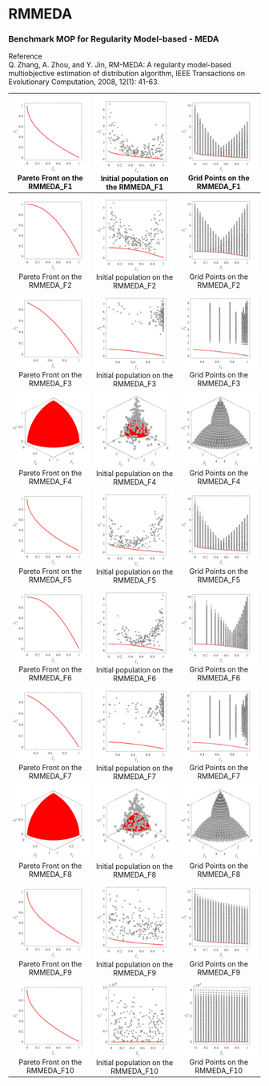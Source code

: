 # RMMEDA
### Benchmark MOP for Regularity Model-based - MEDA
Reference  
Q. Zhang, A. Zhou, and Y. Jin, RM-MEDA: A regularity model-based
multiobjective estimation of distribution algorithm, IEEE Transactions on
Evolutionary Computation, 2008, 12(1): 41-63.
 
|![image](../../image/RMMEDA_F1_M2PF.svg)Pareto Front on the RMMEDA_F1|![image](../../image/RMMEDA_F1_M2Init.svg)Initial population on the RMMEDA_F1|![image](../../image/RMMEDA_F1_M2Grid.svg)Grid Points on the RMMEDA_F1|
|:-:|:-:|:-:|
|![image](../../image/RMMEDA_F2_M2PF.svg)Pareto Front on the RMMEDA_F2|![image](../../image/RMMEDA_F2_M2Init.svg)Initial population on the RMMEDA_F2|![image](../../image/RMMEDA_F2_M2Grid.svg)Grid Points on the RMMEDA_F2|
|![image](../../image/RMMEDA_F3_M2PF.svg)Pareto Front on the RMMEDA_F3|![image](../../image/RMMEDA_F3_M2Init.svg)Initial population on the RMMEDA_F3|![image](../../image/RMMEDA_F3_M2Grid.svg)Grid Points on the RMMEDA_F3|
|![image](../../image/RMMEDA_F4_M3PF.svg)Pareto Front on the RMMEDA_F4|![image](../../image/RMMEDA_F4_M3Init.svg)Initial population on the RMMEDA_F4|![image](../../image/RMMEDA_F4_M3Grid.svg)Grid Points on the RMMEDA_F4|
|![image](../../image/RMMEDA_F5_M2PF.svg)Pareto Front on the RMMEDA_F5|![image](../../image/RMMEDA_F5_M2Init.svg)Initial population on the RMMEDA_F5|![image](../../image/RMMEDA_F5_M2Grid.svg)Grid Points on the RMMEDA_F5|
|![image](../../image/RMMEDA_F6_M2PF.svg)Pareto Front on the RMMEDA_F6|![image](../../image/RMMEDA_F6_M2Init.svg)Initial population on the RMMEDA_F6|![image](../../image/RMMEDA_F6_M2Grid.svg)Grid Points on the RMMEDA_F6|
|![image](../../image/RMMEDA_F7_M2PF.svg)Pareto Front on the RMMEDA_F7|![image](../../image/RMMEDA_F7_M2Init.svg)Initial population on the RMMEDA_F7|![image](../../image/RMMEDA_F7_M2Grid.svg)Grid Points on the RMMEDA_F7|
|![image](../../image/RMMEDA_F8_M3PF.svg)Pareto Front on the RMMEDA_F8|![image](../../image/RMMEDA_F8_M3Init.svg)Initial population on the RMMEDA_F8|![image](../../image/RMMEDA_F8_M3Grid.svg)Grid Points on the RMMEDA_F8|
|![image](../../image/RMMEDA_F9_M2PF.svg)Pareto Front on the RMMEDA_F9|![image](../../image/RMMEDA_F9_M2Init.svg)Initial population on the RMMEDA_F9|![image](../../image/RMMEDA_F9_M2Grid.svg)Grid Points on the RMMEDA_F9|
|![image](../../image/RMMEDA_F10_M2PF.svg)Pareto Front on the RMMEDA_F10|![image](../../image/RMMEDA_F10_M2Init.svg)Initial population on the RMMEDA_F10|![image](../../image/RMMEDA_F10_M2Grid.svg)Grid Points on the RMMEDA_F10|
